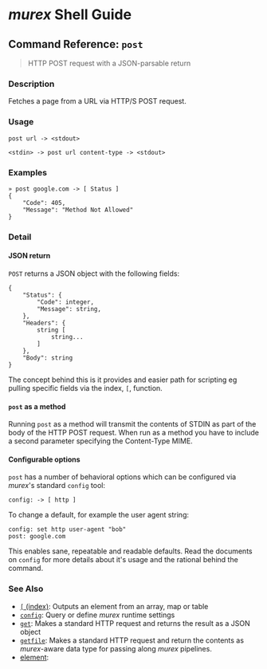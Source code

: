 # _murex_ Shell Guide

## Command Reference: `post`

> HTTP POST request with a JSON-parsable return

### Description

Fetches a page from a URL via HTTP/S POST request.

### Usage

    post url -> <stdout>
    
    <stdin> -> post url content-type -> <stdout>

### Examples

    » post google.com -> [ Status ] 
    {
        "Code": 405,
        "Message": "Method Not Allowed"
    }

### Detail

#### JSON return

`POST` returns a JSON object with the following fields:

    {
        "Status": {
            "Code": integer,
            "Message": string,
        },
        "Headers": {
            string [
                string...
            ]
        },
        "Body": string
    }
    
The concept behind this is it provides and easier path for scripting eg pulling
specific fields via the index, `[`, function.

#### `post` as a method

Running `post` as a method will transmit the contents of STDIN as part of the
body of the HTTP POST request. When run as a method you have to include a second
parameter specifying the Content-Type MIME.

#### Configurable options

`post` has a number of behavioral options which can be configured via _murex_'s
standard `config` tool:

    config: -> [ http ]
    
To change a default, for example the user agent string:

    config: set http user-agent "bob"
    post: google.com
    
This enables sane, repeatable and readable defaults. Read the documents on
`config` for more details about it's usage and the rational behind the command.

### See Also

* [`[` (index)](../commands/index.md):
  Outputs an element from an array, map or table
* [`config`](../commands/config.md):
  Query or define _murex_ runtime settings
* [`get`](../commands/get.md):
  Makes a standard HTTP request and returns the result as a JSON object
* [`getfile`](../commands/getfile.md):
  Makes a standard HTTP request and return the contents as _murex_-aware data type for passing along _murex_ pipelines.
* [element](../commands/element.md):
  